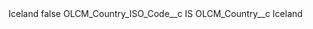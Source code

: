 <?xml version="1.0" encoding="UTF-8"?>
<CustomMetadata xmlns="http://soap.sforce.com/2006/04/metadata" xmlns:xsi="http://www.w3.org/2001/XMLSchema-instance" xmlns:xsd="http://www.w3.org/2001/XMLSchema">
    <label>Iceland</label>
    <protected>false</protected>
    <values>
        <field>OLCM_Country_ISO_Code__c</field>
        <value xsi:type="xsd:string">IS</value>
    </values>
    <values>
        <field>OLCM_Country__c</field>
        <value xsi:type="xsd:string">Iceland</value>
    </values>
</CustomMetadata>

